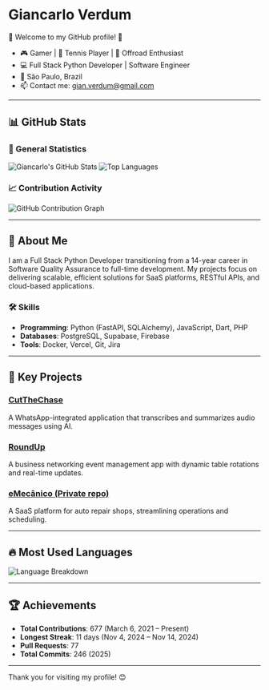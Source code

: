 # Giancarlo Verdum

🌟 Welcome to my GitHub profile! 🚀

- 🎮 Gamer | 🎾 Tennis Player | 🚙 Offroad Enthusiast
- 💻 Full Stack Python Developer | Software Engineer
- 📍 São Paulo, Brazil
- 📫 Contact me: [gian.verdum@gmail.com](mailto:gian.verdum@gmail.com)

---

## 📊 GitHub Stats

### 🚀 General Statistics
![Giancarlo's GitHub Stats](https://github-readme-stats.vercel.app/api?username=giancarloperdum&show_icons=true&theme=radical&count_private=true&hide=issues)
![Top Languages](https://github-readme-stats.vercel.app/api/top-langs/?username=giancarloperdum&layout=compact&theme=radical&langs_count=6)

### 📈 Contribution Activity
![GitHub Contribution Graph](https://github-readme-activity-graph.cyclic.app/graph?username=giancarloperdum&theme=radical&hide_border=true)

---

## 🌟 About Me

I am a Full Stack Python Developer transitioning from a 14-year career in Software Quality Assurance to full-time development. My projects focus on delivering scalable, efficient solutions for SaaS platforms, RESTful APIs, and cloud-based applications.

### 🛠️ Skills
- **Programming**: Python (FastAPI, SQLAlchemy), JavaScript, Dart, PHP
- **Databases**: PostgreSQL, Supabase, Firebase
- **Tools**: Docker, Vercel, Git, Jira

---

## 🚀 Key Projects

### [CutTheChase](https://github.com/gianverdum/CutTheChaseArchitecture)
A WhatsApp-integrated application that transcribes and summarizes audio messages using AI.

### [RoundUp](https://github.com/gianverdum/roundup)
A business networking event management app with dynamic table rotations and real-time updates.

### [eMecânico (Private repo)](#)
A SaaS platform for auto repair shops, streamlining operations and scheduling.

---

## 🔥 Most Used Languages

![Language Breakdown](https://github-readme-stats.vercel.app/api/top-langs/?username=giancarloperdum&layout=compact&theme=radical&langs_count=6)

---

## 🏆 Achievements

- **Total Contributions**: 677 (March 6, 2021 – Present)
- **Longest Streak**: 11 days (Nov 4, 2024 – Nov 14, 2024)
- **Pull Requests**: 77
- **Total Commits**: 246 (2025)

---

Thank you for visiting my profile! 😊
